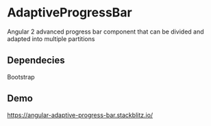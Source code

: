 # AdaptiveProgressBar

Angular 2 advanced progress bar component that can be divided and adapted into multiple partitions

## Dependecies
Bootstrap

## Demo
https://angular-adaptive-progress-bar.stackblitz.io/



